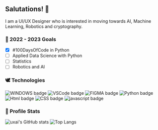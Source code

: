 ## Salutations! 👋

I am a UI/UX Designer who is interested in moving towards AI, Machine Learning, Robotics and cryptography.

### 🌱 2022 - 2023 Goals
- [x] #100DaysOfCode in Python
- [ ] Applied Data Science with Python
- [ ] Statistics
- [ ] Robotics and AI

### 🕊 Technologies
![WINDOWS badge](https://img.shields.io/badge/WINDOWS%2011-028090?style=flat&logo=WINDOWS&labelColor=00001F&logoColor=FFFFFF) ![VSCode badge](https://img.shields.io/badge/VS%20CODE-028090?style=flat&logo=visualstudio&labelColor=00001F&logoColor=FFFFFF) ![FIGMA badge](https://img.shields.io/badge/FIGMA-028090?style=flat&logo=figma&labelColor=00001F&logoColor=FFFFFF) ![Python badge](https://img.shields.io/badge/PYTHON-028090?style=flat&logo=Python&labelColor=00001F&logoColor=FFFFFF) ![Html badge](https://img.shields.io/badge/HTML5-028090?style=flat&logo=HTML5&labelColor=00001F&logoColor=FFFFFF) ![CSS badge](https://img.shields.io/badge/CSS3-028090?style=flat&logo=CSS3&labelColor=00001F&logoColor=FFFFFF) ![javascript badge](https://img.shields.io/badge/JAVASCRIPT-028090?style=flat&logo=javascript&labelColor=00001F&logoColor=FFFFFF)

### 🔰 Profile Stats
![uxai's GitHub stats](https://github-readme-stats.vercel.app/api?username=uxai&theme=vue-dark&show_icons=true)
![Top Langs](https://github-readme-stats.vercel.app/api/top-langs/?username=uxai&layout=compact&theme=vue-dark)
